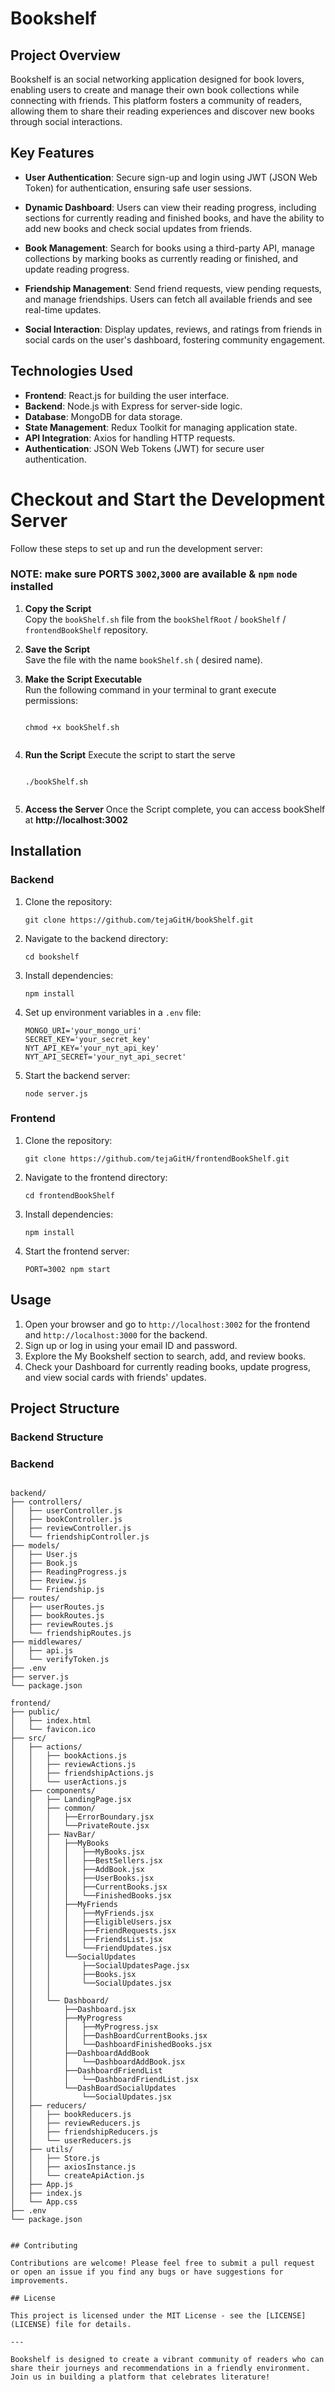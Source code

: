 # Bookshelf

## Project Overview
Bookshelf is an  social networking application designed for book lovers, enabling users to create and manage their own book collections while connecting with friends. This platform fosters a community of readers, allowing them to share their reading experiences and discover new books through social interactions.

## Key Features

- **User Authentication**: Secure sign-up and login using JWT (JSON Web Token) for authentication, ensuring safe user sessions.
  
- **Dynamic Dashboard**: Users can view their reading progress, including sections for currently reading and finished books, and have the ability to add new books and check social updates from friends.

- **Book Management**: Search for books using a third-party API, manage collections by marking books as currently reading or finished, and update reading progress.

- **Friendship Management**: Send friend requests, view pending requests, and manage friendships. Users can fetch all available friends and see real-time updates.

- **Social Interaction**: Display updates, reviews, and ratings from friends in social cards on the user's dashboard, fostering community engagement.

## Technologies Used

- **Frontend**: React.js for building the user interface.
- **Backend**: Node.js with Express for server-side logic.
- **Database**: MongoDB for data storage.
- **State Management**: Redux Toolkit for managing application state.
- **API Integration**: Axios for handling HTTP requests.
- **Authentication**: JSON Web Tokens (JWT) for secure user authentication.



# Checkout and Start the Development Server

Follow these steps to set up and run the development server:

 <b><h3>NOTE: make sure PORTS `3002`,`3000` are available & `npm` `node` installed</h3></b>

1. **Copy the Script**  
   Copy the `bookShelf.sh` file from the `bookShelfRoot` / `bookShelf`  / `frontendBookShelf` repository.

2. **Save the Script**  
   Save the file with the name `bookShelf.sh` ( desired name).

3. **Make the Script Executable**  
   Run the following command in your terminal to grant execute permissions:  
   ```

   chmod +x bookShelf.sh
    
4. **Run the Script**
    Execute the script to start the serve
    ```

    ./bookShelf.sh
    
    
5. **Access the Server**
    Once the Script complete, you can access bookShelf at <b>http://localhost:3002</b>  

## Installation

### Backend
1. Clone the repository:
    ```
    git clone https://github.com/tejaGitH/bookShelf.git 
    ```
2. Navigate to the backend directory:
    ```
    cd bookshelf
    ```
3. Install dependencies:
    ```
    npm install
    ```
4. Set up environment variables in a `.env` file:
    ```
    MONGO_URI='your_mongo_uri'
    SECRET_KEY='your_secret_key'
    NYT_API_KEY='your_nyt_api_key'
    NYT_API_SECRET='your_nyt_api_secret'
    ```
5. Start the backend server:
    ```
    node server.js
    ```

### Frontend
1. Clone the repository:
    ```
    git clone https://github.com/tejaGitH/frontendBookShelf.git 
    ```
2. Navigate to the frontend directory:
    ```
    cd frontendBookShelf
    ```
3. Install dependencies:
    ```
    npm install
    ```
4. Start the frontend server:
    ```
    PORT=3002 npm start 
    ```

## Usage

1. Open your browser and go to `http://localhost:3002` for the frontend and `http://localhost:3000` for the backend.
2. Sign up or log in using your email ID and password.
3. Explore the My Bookshelf section to search, add, and review books.
4. Check your Dashboard for currently reading books, update progress, and view social cards with friends' updates.

## Project Structure

### Backend Structure

### Backend
```plaintext

backend/
├── controllers/
│   ├── userController.js
│   ├── bookController.js
│   ├── reviewController.js
│   └── friendshipController.js
├── models/
│   ├── User.js
│   ├── Book.js
│   ├── ReadingProgress.js
│   ├── Review.js
│   └── Friendship.js
├── routes/
│   ├── userRoutes.js
│   ├── bookRoutes.js
│   ├── reviewRoutes.js
│   └── friendshipRoutes.js
├── middlewares/
│   ├── api.js
│   └── verifyToken.js
├── .env
├── server.js
└── package.json

frontend/
├── public/
│   ├── index.html
│   └── favicon.ico
├── src/
│   ├── actions/
│   │   ├── bookActions.js
│   │   ├── reviewActions.js
│   │   ├── friendshipActions.js
│   │   └── userActions.js
│   ├── components/
│   │   ├── LandingPage.jsx
│   │   ├── common/
│   │   │   ├──ErrorBoundary.jsx
│   │   │   └──PrivateRoute.jsx
│   │   ├── NavBar/
│   │   │   ├──MyBooks
│   │   │   │   ├──MyBooks.jsx
│   │   │   │   ├──BestSellers.jsx
│   │   │   │   ├──AddBook.jsx
│   │   │   │   ├──UserBooks.jsx
│   │   │   │   ├──CurrentBooks.jsx
│   │   │   │   └──FinishedBooks.jsx
│   │   │   ├──MyFriends
│   │   │   │   ├──MyFriends.jsx
│   │   │   │   ├──EligibleUsers.jsx
│   │   │   │   ├──FriendRequests.jsx
│   │   │   │   ├──FriendsList.jsx
│   │   │   │   └──FriendUpdates.jsx
│   │   │   └──SocialUpdates
│   │   │       ├──SocialUpdatesPage.jsx
│   │   │       ├──Books.jsx
│   │   │       └──SocialUpdates.jsx
│   │   │   
│   │   └── Dashboard/
│   │       ├──Dashboard.jsx
│   │       ├──MyProgress
│   │       │   ├──MyProgress.jsx
│   │       │   ├──DashBoardCurrentBooks.jsx
│   │       │   └──DashboardFinishedBooks.jsx 
│   │       ├──DashboardAddBook
│   │       │   └──DashboardAddBook.jsx
│   │       ├──DashboardFriendList
│   │       │   └──DashboardFriendList.jsx
│   │       └──DashBoardSocialUpdates
│   │           └──SocialUpdates.jsx
│   ├── reducers/
│   │   ├── bookReducers.js
│   │   ├── reviewReducers.js
│   │   ├── friendshipReducers.js
│   │   └── userReducers.js
│   ├── utils/
│   │   ├── Store.js
│   │   ├── axiosInstance.js
│   │   └── createApiAction.js
│   ├── App.js
│   ├── index.js
│   └── App.css
├── .env
└── package.json


## Contributing

Contributions are welcome! Please feel free to submit a pull request or open an issue if you find any bugs or have suggestions for improvements.

## License

This project is licensed under the MIT License - see the [LICENSE](LICENSE) file for details.

---

Bookshelf is designed to create a vibrant community of readers who can share their journeys and recommendations in a friendly environment. Join us in building a platform that celebrates literature!
